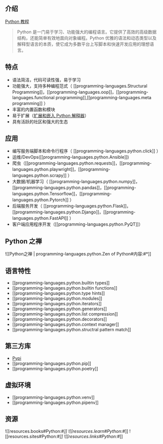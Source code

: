 
## 介绍

[Python 教程](https://docs.python.org/zh-cn/3/tutorial/index.html)

> Python 是一门易于学习、功能强大的编程语言。它提供了高效的高级数据结构，还能简单有效地面向对象编程。Python 优雅的语法和动态类型以及解释型语言的本质，使它成为多数平台上写脚本和快速开发应用的理想语言。

## 特点

- 语法简洁，代码可读性强，易于学习
- 功能强大，支持多种编程范式（ [[programming-languages.Structural Programming]]，[[programming-languages.oop]]，[[programming-languages.functional programming]],[[programming-languages.meta programming]] ）
- 丰富的内置函数和模块
- 易于扩展（[扩展和嵌入 Python 解释器](https://docs.python.org/zh-cn/3/extending/index.html#extending-index)）
- 具有活跃的社区和强大的生态

## 应用

- 编写服务端脚本和命令行程序（ [[programming-languages.python.click]] ）
- 运维/DevOps([[programming-languages.python.Ansible]])
- 爬虫（[[programming-languages.python.requests]]，[[programming-languages.python.playwright]]，[[programming-languages.python.scrapy]] ）
- 大数据/机器学习（ [[programming-languages.python.numpy]]，[[programming-languages.python.pandas]]，[[programming-languages.python.Tensorflow]]，[[programming-languages.python.Pytorch]] ）
- 后端服务开发（ [[programming-languages.python.Flask]]，[[programming-languages.python.Django]]，[[programming-languages.python.FastAPI]] ）
- 客户端应用程序开发（[[programming-languages.python.PyQT]]）

## Python 之禅

![[Python之禅 | programming-languages.python.Zen of Python#内容:#*]]

## 语言特性

- [[programming-languages.python.builtin types]]
- [[programming-languages.python.builtin functions]]
- [[programming-languages.python.type hints]]
- [[programming-languages.python.modules]]
- [[programming-languages.python.iterators]]
- [[programming-languages.python.generators]]
- [[programming-languages.python.list compression]]
- [[programming-languages.python.decorators]]
- [[programming-languages.python.context manager]]
- [[programming-languages.python.structral pattern match]]

## 第三方库

- [Pypi](https://pypi.org/)
- [[programming-languages.python.pip]]
- [[programming-languages.python.poetry]]

## 虚拟环境

- [[programming-languages.python.venv]]
- [[programming-languages.python.pipenv]]

## 资源

![[resources.books#Python:#*]]
![[resources.learn#Python:#*]]
![[resources.sites#Python:#*]]
![[resources.links#Python:#*]]
